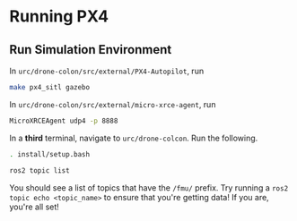 # Running PX4

## Run Simulation Environment

In `urc/drone-colon/src/external/PX4-Autopilot`, run

```bash
make px4_sitl gazebo
```

In `urc/drone-colon/src/external/micro-xrce-agent`, run

```bash
MicroXRCEAgent udp4 -p 8888
```

In a **third** terminal, navigate to `urc/drone-colcon`. Run the following.

```bash
. install/setup.bash
```

```bash
ros2 topic list
```

You should see a list of topics that have the `/fmu/` prefix. Try running a `ros2 topic echo <topic_name>` to ensure that you're getting data! If you are, you're all set!

